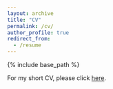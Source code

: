 ```yaml
---
layout: archive
title: "CV"
permalink: /cv/
author_profile: true
redirect_from:
  - /resume
---
```


{% include base_path %}

For my short CV, please click [here](http://thenhow-ye.github.io/files/slides2.pdf).
